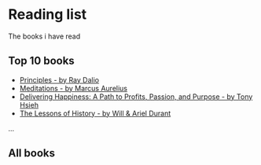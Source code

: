 # Reading list
The books i have read

## Top 10 books
* [Principles - by Ray Dalio](https://www.principles.com/)
* [Meditations - by Marcus Aurelius](https://www.amazon.com/Meditations-New-Translation-Marcus-Aurelius/dp/0812968255/ref=sr_1_1?crid=1EQK7VLXSZ8KZ&keywords=meditations+marcus+aurelius&qid=1557967606&s=gateway&sprefix=meditations%2Caps%2C182&sr=8-1)
* [Delivering Happiness: A Path to Profits, Passion, and Purpose - by Tony Hsieh](https://www.amazon.com/Delivering-Happiness-Profits-Passion-Purpose/dp/0446576220/ref=sr_1_1?crid=1D67J7DCL0UPJ&keywords=delivering+happiness&qid=1557967691&s=gateway&sprefix=deliverng+h%2Caps%2C214&sr=8-1)
* [The Lessons of History - by Will & Ariel Durant](https://www.amazon.com/Lessons-History-Will-Durant/dp/143914995X/ref=sr_1_1?crid=ZZHQVVF7HXU7&keywords=the+lessons+of+history&qid=1557967751&s=gateway&sprefix=the+lessons+o%2Caps%2C178&sr=8-1)

...


## All books
